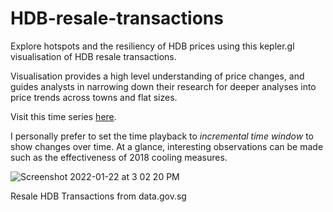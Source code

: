 # HDB-resale-transactions
Explore hotspots and the resiliency of HDB prices using this kepler.gl visualisation of HDB resale transactions.

Visualisation provides a high level understanding of price changes, and guides analysts in narrowing down their research for deeper analyses into price trends across towns and flat sizes.

Visit this time series [here](https://www.dropbox.com/scl/fi/5o7hjnmmqjrpk0u1kzitn/HDB-Resale-Flats.html?rlkey=epi2tdjl1yxgo0f7czikw5ho9&dl=0).

I personally prefer to set the time playback to _incremental time window_ to show changes over time. At a glance, interesting observations can be made such as the effectiveness of 2018 cooling measures.

![Screenshot 2022-01-22 at 3 02 20 PM](https://user-images.githubusercontent.com/65649754/150628624-2a2e28f4-77da-43c0-853b-7dfb1fa05fc6.png)

Resale HDB Transactions from data.gov.sg
